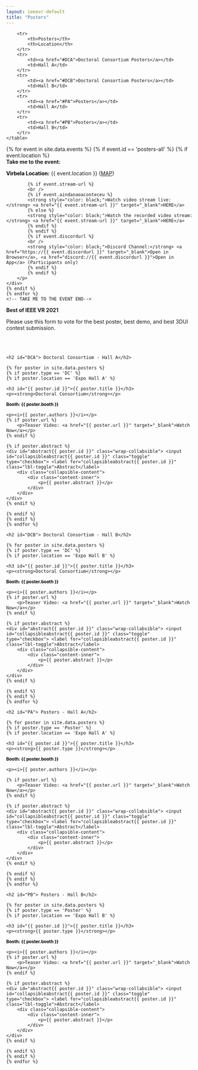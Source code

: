 ```yaml
---
layout: ieeevr-default
title: "Posters"
---
```


<style>
    .styled-table {
        border-collapse: collapse;
        margin: 25px 0;
        font-size: 0.8em;
        font-family: sans-serif;
        /*min-width: 400px;*/
        box-shadow: 0 0 20px rgba(0, 0, 0, 0.15);
        display: table;
    }

    .styled-table thead tr {
        background-color: #00aeef;
        color: #ffffff;
        text-align: left;
    }

    .styled-table th,
    .styled-table td {
        padding: 12px 15px;
    }

    .styled-table tbody tr {
        border-bottom: 1px solid #dddddd;
    }

    .styled-table tbody tr:nth-of-type(even) {
        background-color: #f3f3f3;
    }

    .styled-table tbody tr:last-of-type {
        border-bottom: 2px solid #00aeef;
    }

    .styled-table tbody tr.active-row {
        font-weight: bold;
        color: #00aeef;
    }

    input[type='checkbox'] {
        display: none;
    }

    .wrap-collabsible {
        margin: 1rem 0;
    }

    .lbl-toggle {
        display: block;
        font-weight: bold;
        /* font-family: monospace; */
        font-size: 0.8rem;
        text-align: left;
        padding: 0rem;
        color: #00aeef;
        background: #ffffff;
        cursor: pointer;
        border-radius: 7px;
        transition: all 0.25s ease-out;
    }

    .lbl-toggle:hover {
        /*color: #FFF;*/
    }

    .lbl-toggle::before {
        content: ' ';
        display: inline-block;
        border-top: 5px solid transparent;
        border-bottom: 5px solid transparent;
        border-left: 5px solid currentColor;
        vertical-align: middle;
        margin-right: .7rem;
        transform: translateY(-2px);
        transition: transform .2s ease-out;
    }

    .toggle:checked+.lbl-toggle::before {
        transform: rotate(90deg) translateX(-3px);
    }

    .collapsible-content {
        max-height: 0px;
        overflow: hidden;
        transition: max-height .25s ease-in-out;
    }

    .toggle:checked+.lbl-toggle+.collapsible-content {
        max-height: 1500px;
    }

    .toggle:checked+.lbl-toggle {
        border-bottom-right-radius: 0;
        border-bottom-left-radius: 0;
    }

    .collapsible-content .content-inner {
        background: white;
        /* rgba(0, 105, 255, .2);*/
        border-bottom: 1px solid white;
        border-bottom-left-radius: 7px;
        border-bottom-right-radius: 7px;
        padding: .5rem 1rem;
    }

    .collapsible-content p {
        margin-bottom: 0;
    }
    
    /* video container */
    .video-container {
        overflow: hidden;
        position: relative;
        width: 100%;
    }

    .video-container::after {
        padding-top: 56.25%;
        /* 75% if 4:3*/
        display: block;
        content: '';
    }

    .video-container iframe {
        position: absolute;
        top: 0;
        left: 0;
        width: 100%;
        height: 100%;
    }

</style>



<div>
    <table class="styled-table">

        <tr>
            <th>Posters</th>
            <th>Location</th>
        </tr>
        <tr>
            <td><a href="#DCA">Doctoral Consortium Posters</a></td>
            <td>Hall A</td>
        </tr>
        <tr>
            <td><a href="#DCB">Doctoral Consortium Posters</a></td>
            <td>Hall B</td>
        </tr>
        <tr>
            <td><a href="#PA">Posters</a></td>
            <td>Hall A</td>
        </tr>
        <tr>
            <td><a href="#PB">Posters</a></td>
            <td>Hall B</td>
        </tr>
    </table>
</div>

<div>
<!-- TAKE ME TO THE EVENT START -->
    {% for event in site.data.events %}
    {% if event.id == 'posters-all' %}
    {% if event.location %}
    <div class="notice--info">
        <strong style="padding-bottom: 5px;">Take me to the event:</strong>
        <p>
            <strong style="color: black;">Virbela Location:</strong> {{ event.location }} (<a href="/2021/attend/virbela-instructions/#map">MAP</a>)

            {% if event.stream-url %}
            <br />
            {% if event.aindanaoaconteceu %}
            <strong style="color: black;">Watch video stream live:</strong> <a href="{{ event.stream-url }}" target="_blank">HERE</a>
            {% else %}
            <strong style="color: black;">Watch the recorded video stream:</strong> <a href="{{ event.stream-url }}" target="_blank">HERE</a>
            {% endif %}
            {% endif %}
            {% if event.discordurl %}
            <br />
            <strong style="color: black;">Discord Channel:</strong> <a href="https://{{ event.discordurl }}" target="_blank">Open in Browser</a>, <a href="discord://{{ event.discordurl }}">Open in App</a> (Participants only)
            {% endif %}
            {% endif %}
        </p>
    </div> 
    {% endif %}
    {% endfor %}
    <!-- TAKE ME TO THE EVENT END-->
</div>

<div class="notice--info">
    <strong>Best of IEEE VR 2021</strong>
    <p>
        Please use this form to vote for the best poster, best demo, and best 3DUI contest submission.
    </p>
    <center>
        <p style="font-size: 20px;">
            <a href="https://cutt.ly/Mx0n5Zu" class="btn btn--primary" style="color: white;" target="_blank">Vote!</a>
        </p>
    </center>
</div>

<div>
    
    <h2 id="DCA"> Doctoral Consortium - Hall A</h2>
    
    {% for poster in site.data.posters %}
    {% if poster.type == 'DC' %}
    {% if poster.location == 'Expo Hall A' %}
    
    <h3 id="{{ poster.id }}">{{ poster.title }}</h3>
    <p><strong>Doctoral Consortium</strong></p>
    
<p> <small><strong style="color: black;"> Booth: {{ poster.booth }} </strong></small> <br> </p>
    
    <p><i>{{ poster.authors }}</i></p>
    {% if poster.url %}
        <p>Teaser Video: <a href="{{ poster.url }}" target="_blank">Watch Now</a></p>
    {% endif %}
    
    {% if poster.abstract %}
    <div id="abstract{{ poster.id }}" class="wrap-collabsible"> <input id="collapsibleabstract{{ poster.id }}" class="toggle" type="checkbox"> <label for="collapsibleabstract{{ poster.id }}" class="lbl-toggle">Abstract</label>
        <div class="collapsible-content">
            <div class="content-inner">
                <p>{{ poster.abstract }}</p>
            </div>
        </div>
    </div>   
    {% endif %}
    
    {% endif %}
    {% endif %}
    {% endfor %}
</div>

<div>
    
    <h2 id="DCB"> Doctoral Consortium - Hall B</h2>
    
    {% for poster in site.data.posters %}
    {% if poster.type == 'DC' %}
    {% if poster.location == 'Expo Hall B' %}
    
    <h3 id="{{ poster.id }}">{{ poster.title }}</h3>
    <p><strong>Doctoral Consortium</strong></p>
    
<p> <small><strong style="color: black;"> Booth: {{ poster.booth }} </strong></small> <br> </p>
    
    <p><i>{{ poster.authors }}</i></p>
    {% if poster.url %}
        <p>Teaser Video: <a href="{{ poster.url }}" target="_blank">Watch Now</a></p>
    {% endif %}
    
    {% if poster.abstract %}
    <div id="abstract{{ poster.id }}" class="wrap-collabsible"> <input id="collapsibleabstract{{ poster.id }}" class="toggle" type="checkbox"> <label for="collapsibleabstract{{ poster.id }}" class="lbl-toggle">Abstract</label>
        <div class="collapsible-content">
            <div class="content-inner">
                <p>{{ poster.abstract }}</p>
            </div>
        </div>
    </div>   
    {% endif %}
    
    {% endif %}
    {% endif %}
    {% endfor %}
</div>

<div>
    
    <h2 id="PA"> Posters - Hall A</h2>
    
    {% for poster in site.data.posters %}
    {% if poster.type == 'Poster' %}
    {% if poster.location == 'Expo Hall A' %}
    
    <h3 id="{{ poster.id }}">{{ poster.title }}</h3>
    <p><strong>{{ poster.type }}</strong></p> 
    
<p> <small><strong style="color: black;"> Booth: {{ poster.booth }} </strong></small> <br> </p>

    <p><i>{{ poster.authors }}</i></p>
    
    {% if poster.url %}
        <p>Teaser Video: <a href="{{ poster.url }}" target="_blank">Watch Now</a></p>
    {% endif %}
    
    {% if poster.abstract %}
    <div id="abstract{{ poster.id }}" class="wrap-collabsible"> <input id="collapsibleabstract{{ poster.id }}" class="toggle" type="checkbox"> <label for="collapsibleabstract{{ poster.id }}" class="lbl-toggle">Abstract</label>
        <div class="collapsible-content">
            <div class="content-inner">
                <p>{{ poster.abstract }}</p>
            </div>
        </div>
    </div>   
    {% endif %}
    
    {% endif %}
    {% endif %}
    {% endfor %}
</div>

<div>
    
    <h2 id="PB"> Posters - Hall B</h2>
    
    {% for poster in site.data.posters %}
    {% if poster.type == 'Poster' %}
    {% if poster.location == 'Expo Hall B' %}
    
    <h3 id="{{ poster.id }}">{{ poster.title }}</h3>
    <p><strong>{{ poster.type }}</strong></p>
    
<p> <small><strong style="color: black;"> Booth: {{ poster.booth }} </strong></small> <br> </p>
    
    <p><i>{{ poster.authors }}</i></p>
    {% if poster.url %}
        <p>Teaser Video: <a href="{{ poster.url }}" target="_blank">Watch Now</a></p>
    {% endif %}
    
    {% if poster.abstract %}
    <div id="abstract{{ poster.id }}" class="wrap-collabsible"> <input id="collapsibleabstract{{ poster.id }}" class="toggle" type="checkbox"> <label for="collapsibleabstract{{ poster.id }}" class="lbl-toggle">Abstract</label>
        <div class="collapsible-content">
            <div class="content-inner">
                <p>{{ poster.abstract }}</p>
            </div>
        </div>
    </div>   
    {% endif %}
    
    {% endif %}
    {% endif %}
    {% endfor %}
</div>








<!--

<div>
    {% for poster in site.data.posters %}

    <h3 id="{{ poster.id }}">{{ poster.title }}</h3>
    
<p> <small><strong style="color: black;"> Booth: {{ poster.booth }} </strong></small> <br> </p>
    
    <p><i>{{ poster.authors }}</i></p>
    
    
    
    {% if poster.url %}
        <p>Teaser Video: <a href="{{ poster.url }}" target="_blank">Watch Now</a></p>
    {% endif %}
    <div id="abstract{{ poster.id }}" class="wrap-collabsible"> <input id="collapsibleabstract{{ poster.id }}" class="toggle" type="checkbox"> <label for="collapsibleabstract{{ poster.id }}" class="lbl-toggle">Abstract</label>
        <div class="collapsible-content">
            <div class="content-inner">
                <p>{{ poster.abstract }}</p>
            </div>
        </div>
    </div>
    {% endfor %}
</div>
-->
